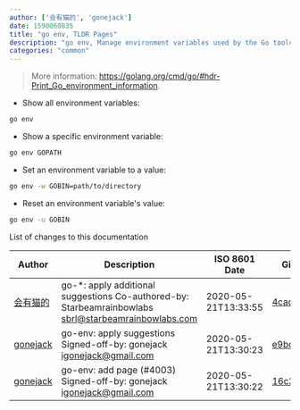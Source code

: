 ```yaml
---
author: ['会有猫的', 'gonejack']
date: 1590060835
title: "go env, TLDR Pages"
description: "go env, Manage environment variables used by the Go toolchain."
categories: "common"
---
```

> More information: <https://golang.org/cmd/go/#hdr-Print_Go_environment_information>.

- Show all environment variables:

```bash
go env
```

- Show a specific environment variable:

```bash
go env GOPATH
```

- Set an environment variable to a value:

```bash
go env -w GOBIN=path/to/directory
```

- Reset an environment variable's value:

```bash
go env -u GOBIN
```
List of changes to this documentation


Author | Description | ISO 8601 Date | GitHub link
------|-----|-----|-----
[会有猫的](mailto:igonejack@gmail.com) | go-*: apply additional suggestions Co-authored-by: Starbeamrainbowlabs <sbrl@starbeamrainbowlabs.com> | 2020-05-21T13:33:55 | [4cac843cae95](https://github.com/tldr-pages/tldr/commit/4cac843cae95c7a2aa382595fa4f0837724468bc)
[gonejack](mailto:igonejack@gmail.com) | go-env: apply suggestions Signed-off-by: gonejack <igonejack@gmail.com> | 2020-05-21T13:30:23 | [e9bd9da77a0c](https://github.com/tldr-pages/tldr/commit/e9bd9da77a0cb90da2d7b16c267817de9f78fca6)
[gonejack](mailto:igonejack@gmail.com) | go-env: add page (#4003) Signed-off-by: gonejack <igonejack@gmail.com> | 2020-05-21T13:30:22 | [16c3791dd9c0](https://github.com/tldr-pages/tldr/commit/16c3791dd9c062ac3897b5849bf5ce07c96dc753)

